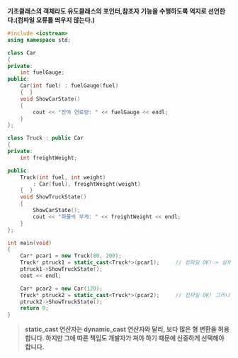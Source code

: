 **기초클래스의 객체라도 유도클래스의 포인터,참조자 기능을 수행하도록 억지로 선언한다.(컴파일 오류를 띄우지 않는다.)**

```C++
#include <iostream>
using namespace std;

class Car
{
private:
	int fuelGauge;
public:
	Car(int fuel) : fuelGauge(fuel)
	{  }
	void ShowCarState()
	{
		cout << "잔여 연료량: " << fuelGauge << endl;
	}
};

class Truck : public Car
{
private:
	int freightWeight;

public:
	Truck(int fuel, int weight)
		: Car(fuel), freightWeight(weight)
	{  }
	void ShowTruckState()
	{
		ShowCarState();
		cout << "화물의 무게: " << freightWeight << endl;
	}
};

int main(void)
{
	Car* pcar1 = new Truck(80, 200);
	Truck* ptruck1 = static_cast<Truck*>(pcar1);     // 컴파일 OK!-> 실제 담고있는 데이터가 트럭객체라 문제없다.
	ptruck1->ShowTruckState();
	cout << endl;

	Car* pcar2 = new Car(120);
	Truck* ptruck2 = static_cast<Truck*>(pcar2);     // 컴파일 OK! 그러나! 카의 객체는 트럭이 될 수 없다.
	ptruck2->ShowTruckState();
	return 0;
}
```

> **static_cast 연산자는 dynamic_cast 연산자와 달리, 보다 많은 형 변환을 허용합니다. 하지만 그에 따른 책임도 개발자가 져야 하기 때문에 신중하게 선택해야 합니다.**
